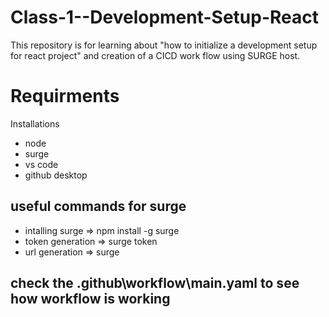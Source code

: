 # Class-1--Development-Setup-React
This repository is for learning about "how to initialize a development setup for react project" and creation of a CICD work flow using SURGE host.

<h1>Requirments</h1>
  Installations
  <ul>
      <li>node</li>
      <li>surge</li>
      <li>vs code</li>
      <li>github desktop</li>
  </ul>

<h2>useful commands for surge</h2>
  <ul>
      <li>intalling surge => npm install -g surge</li>
      <li>token generation => surge token</li>
      <li>url generation => surge</li>
  </ul>

<h2>check the .github\workflow\main.yaml to see how workflow is working</h2>
